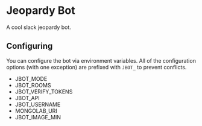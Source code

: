 # Jeopardy Bot

A cool slack jeopardy bot.

## Configuring

You can configure the bot via environment variables.
All of the configuration options (with one exception) are prefixed with `JBOT_` to prevent conflicts.

- JBOT_MODE
- JBOT_ROOMS
- JBOT_VERIFY_TOKENS
- JBOT_API
- JBOT_USERNAME
- MONGOLAB_URI
- JBOT_IMAGE_MIN
